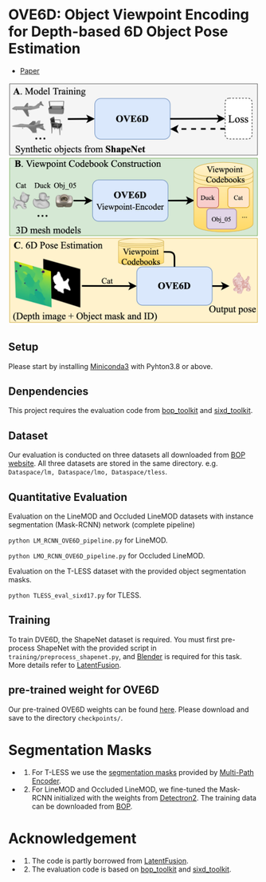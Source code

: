 # OVE6D: Object Viewpoint Encoding for Depth-based 6D Object Pose Estimation
- [Paper](https://bop.felk.cvut.cz/datasets/)

<p align="center">
    <img src ="assets/introduction_figure.png" width="500" />
</p>

## Setup
Please start by installing [Miniconda3](https://conda.io/projects/conda/en/latest/user-guide/install/linux.html) with Pyhton3.8 or above.

## Denpendencies
This project requires the evaluation code from [bop_toolkit](https://github.com/thodan/bop_toolkit) and [sixd_toolkit](https://github.com/thodan/sixd_toolkit).


## Dataset
Our evaluation is conducted on three datasets all downloaded from [BOP website](https://bop.felk.cvut.cz/datasets). All three datasets are stored in the same directory. e.g. ``Dataspace/lm, Dataspace/lmo, Dataspace/tless``.

## Quantitative Evaluation
Evaluation on the LineMOD and Occluded LineMOD datasets with instance segmentation (Mask-RCNN) network (complete pipeline)

``python LM_RCNN_OVE6D_pipeline.py`` for LineMOD.

``python LMO_RCNN_OVE6D_pipeline.py`` for Occluded LineMOD.

Evaluation on the T-LESS dataset with the provided object segmentation masks.

``python TLESS_eval_sixd17.py`` for TLESS.

## Training
To train DVE6D, the ShapeNet dataset is required. You must first pre-process ShapeNet with the provided script in ``training/preprocess_shapenet.py``, and [Blender](https://www.blender.org/) is required for this task. More details refer to [LatentFusion](https://github.com/NVlabs/latentfusion).

## pre-trained weight for OVE6D
Our pre-trained OVE6D weights can be found [here](https://drive.google.com/drive/folders/16f2xOjQszVY4aC-oVboAD-Z40Aajoc1s?usp=sharing). Please download and save to the directory ``checkpoints/``.

# Segmentation Masks
- 1. For T-LESS we use the [segmentation masks](https://dlrmax.dlr.de/get/c677b2a7-78cf-5787-815b-7ba2c26555a7/) provided by [Multi-Path Encoder](https://github.com/DLR-RM/AugmentedAutoencoder/tree/multipath).
- 2. For LineMOD and Occluded LineMOD, we fine-tuned the Mask-RCNN initialized with the weights from [Detectron2](https://github.com/facebookresearch/detectron2). The training data can be downloaded from [BOP](https://bop.felk.cvut.cz/datasets).

# Acknowledgement
- 1. The code is partly borrowed from [LatentFusion](https://github.com/NVlabs/latentfusion).
- 2. The evaluation code is based on [bop_toolkit](https://github.com/thodan/bop_toolkit) and [sixd_toolkit](https://github.com/thodan/sixd_toolkit).